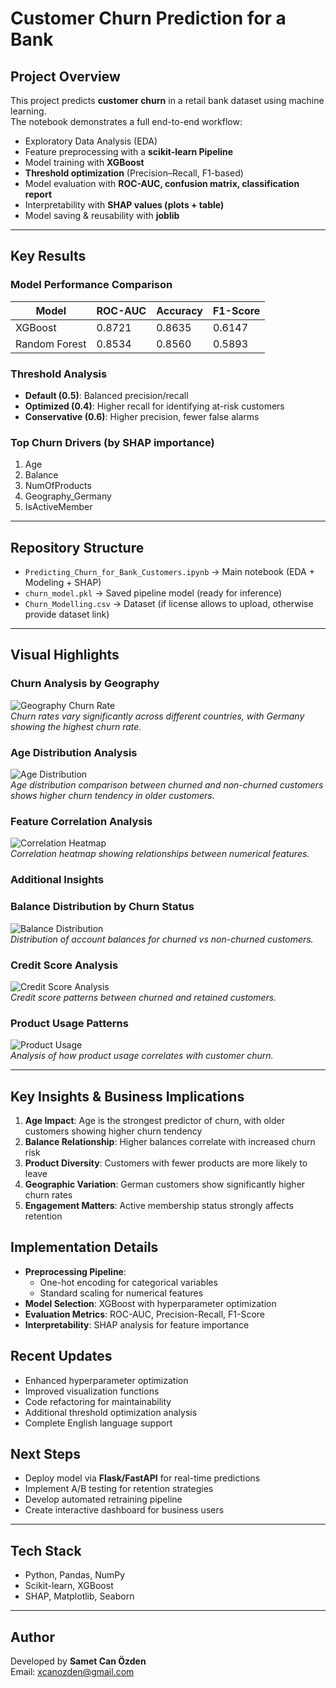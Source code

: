 # Customer Churn Prediction for a Bank

##  Project Overview
This project predicts **customer churn** in a retail bank dataset using machine learning.  
The notebook demonstrates a full end-to-end workflow:  
- Exploratory Data Analysis (EDA)  
- Feature preprocessing with a **scikit-learn Pipeline**  
- Model training with **XGBoost**  
- **Threshold optimization** (Precision–Recall, F1-based)  
- Model evaluation with **ROC-AUC, confusion matrix, classification report**  
- Interpretability with **SHAP values (plots + table)**  
- Model saving & reusability with **joblib**  

---

##  Key Results
### Model Performance Comparison
| Model          | ROC-AUC | Accuracy | F1-Score |
|----------------|---------|----------|-----------|
| XGBoost        | 0.8721  | 0.8635  | 0.6147    |
| Random Forest  | 0.8534  | 0.8560  | 0.5893    |

### Threshold Analysis
- **Default (0.5)**: Balanced precision/recall
- **Optimized (0.4)**: Higher recall for identifying at-risk customers
- **Conservative (0.6)**: Higher precision, fewer false alarms

### Top Churn Drivers (by SHAP importance)
1. Age
2. Balance
3. NumOfProducts
4. Geography_Germany
5. IsActiveMember

---

##  Repository Structure
- `Predicting_Churn_for_Bank_Customers.ipynb` → Main notebook (EDA + Modeling + SHAP)  
- `churn_model.pkl` → Saved pipeline model (ready for inference)  
- `Churn_Modelling.csv` → Dataset (if license allows to upload, otherwise provide dataset link)  

---

##  Visual Highlights

### Churn Analysis by Geography
![Geography Churn Rate](figures/geography_churn_rate.png)  
*Churn rates vary significantly across different countries, with Germany showing the highest churn rate.*

### Age Distribution Analysis
![Age Distribution](figures/age_distribution.png)  
*Age distribution comparison between churned and non-churned customers shows higher churn tendency in older customers.*

### Feature Correlation Analysis
![Correlation Heatmap](figures/correlation_heatmap.png)  
*Correlation heatmap showing relationships between numerical features.*

### Additional Insights

### Balance Distribution by Churn Status
![Balance Distribution](figures/balance_boxplot.png)  
*Distribution of account balances for churned vs non-churned customers.*

### Credit Score Analysis
![Credit Score Analysis](figures/creditscore_vs_exited.png)  
*Credit score patterns between churned and retained customers.*

### Product Usage Patterns
![Product Usage](figures/num_products_stacked.png)  
*Analysis of how product usage correlates with customer churn.*

---

##  Key Insights & Business Implications
1. **Age Impact**: Age is the strongest predictor of churn, with older customers showing higher churn tendency
2. **Balance Relationship**: Higher balances correlate with increased churn risk
3. **Product Diversity**: Customers with fewer products are more likely to leave
4. **Geographic Variation**: German customers show significantly higher churn rates
5. **Engagement Matters**: Active membership status strongly affects retention

## Implementation Details
- **Preprocessing Pipeline**: 
  - One-hot encoding for categorical variables
  - Standard scaling for numerical features
- **Model Selection**: XGBoost with hyperparameter optimization
- **Evaluation Metrics**: ROC-AUC, Precision-Recall, F1-Score
- **Interpretability**: SHAP analysis for feature importance

## Recent Updates
- Enhanced hyperparameter optimization
- Improved visualization functions
- Code refactoring for maintainability
- Additional threshold optimization analysis
- Complete English language support

## Next Steps
- Deploy model via **Flask/FastAPI** for real-time predictions
- Implement A/B testing for retention strategies
- Develop automated retraining pipeline
- Create interactive dashboard for business users

---

##  Tech Stack
- Python, Pandas, NumPy  
- Scikit-learn, XGBoost  
- SHAP, Matplotlib, Seaborn  

---
##  Author
Developed by **Samet Can Özden**  
Email: xcanozden@gmail.com  

